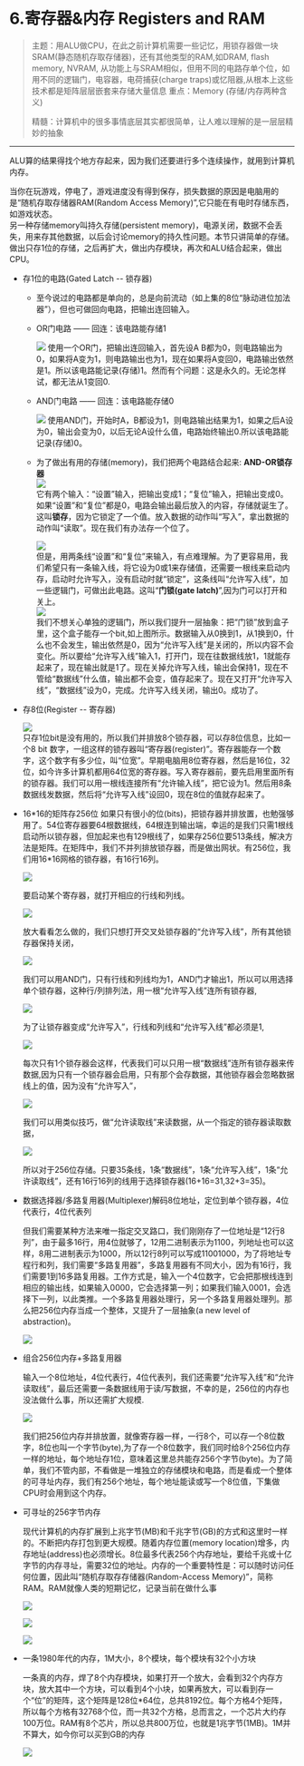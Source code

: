 # 6.寄存器&内存 Registers and RAM

> 主题：用ALU做CPU，在此之前计算机需要一些记忆，用锁存器做一块SRAM(静态随机存取存储器)，还有其他类型的RAM,如DRAM, flash memory, NVRAM, 从功能上与SRAM相似，但用不同的电路存单个位，如用不同的逻辑门，电容器，电荷捕获(charge traps)或忆阻器,从根本上这些技术都是矩阵层层嵌套来存储大量信息 
> 重点：Memory (存储/内存两种含义)
>
> 精髓：计算机中的很多事情底层其实都很简单，让人难以理解的是一层层精妙的抽象

---

ALU算的结果得找个地方存起来，因为我们还要进行多个连续操作，就用到计算机内存。

当你在玩游戏，停电了，游戏进度没有得到保存，损失数据的原因是电脑用的是“随机存取存储器RAM(Random Access Memory)”,它只能在有电时存储东西，如游戏状态。  
另一种存储memory叫持久存储(persistent memory)，电源关闭，数据不会丢失，用来存其他数据，以后会讨论memory的持久性问题。本节只讲简单的存储。做出只存1位的存储，之后再扩大，做出内存模块，再次和ALU结合起来，做出CPU。

* 存1位的电路(Gated Latch -- 锁存器)

  * 至今说过的电路都是单向的，总是向前流动（如上集的8位“脉动进位加法器”），但也可做回向电路，把输出连回输入。

  * OR门电路 —— 回连：该电路能存储1

    ![](../assets/OR门回连.png)
    使用一个OR门，把输出连回输入，首先设A B都为0，则电路输出为0，如果将A变为1，则电路输出也为1，现在如果将A变回0，电路输出依然是1。所以该电路能记录(存储)1。然而有个问题：这是永久的。无论怎样试，都无法从1变回0.

  * AND门电路 —— 回连：该电路能存储0

    ![](../assets/AND门回连.png)
    使用AND门，开始时A，B都设为1，则电路输出结果为1，如果之后A设为0，输出会变为0，以后无论A设什么值，电路始终输出0.所以该电路能记录(存储)0。

  * 为了做出有用的存储(memory)，我们把两个电路结合起来: **AND-OR锁存器**  
      ![](../assets/AND-OR锁存器.png)  
      它有两个输入：“设置”输入，把输出变成1；“复位”输入，把输出变成0。如果“设置”和“复位”都是0，电路会输出最后放入的内容，存储就诞生了。这叫**锁存**，因为它锁定了一个值。放入数据的动作叫“写入”，拿出数据的动作叫“读取”。现在我们有办法存一个位了。

    ![](../assets/门锁.png)  
      但是，用两条线“设置”和“复位”来输入，有点难理解。为了更容易用，我们希望只有一条输入线，将它设为0或1来存储值，还需要一根线来启动内存，启动时允许写入，没有启动时就“锁定”，这条线叫“允许写入线”，加一些逻辑门，可做出此电路。这叫“**门锁(gate latch)**”,因为门可以打开和关上。  
      ![](../assets/门锁抽象.png)  
      我们不想关心单独的逻辑门，所以我们提升一层抽象：把“门锁”放到盒子里，这个盒子能存一个bit,如上图所示。数据输入从0换到1，从1换到0，什么也不会发生，输出依然是0，因为“允许写入线”是关闭的，所以内容不会变化。所以要给“允许写入线”输入1，打开门，现在往数据线放1，1就能存起来了，现在输出就是1了。现在关掉允许写入线，输出会保持1，现在不管给“数据线”什么值，输出都不会变，值存起来了。现在又打开“允许写入线”，“数据线”设为0，完成。允许写入线关闭，输出0。成功了。

* 存8位(Register -- 寄存器)

  ![](../assets/8位寄存器.png)  
  只存1位bit是没有用的，所以我们并排放8个锁存器，可以存8位信息，比如一个8 bit 数字，一组这样的锁存器叫“寄存器(register)”。寄存器能存一个数字，这个数字有多少位，叫“位宽”。早期电脑用8位寄存器，然后是16位，32位，如今许多计算机都用64位宽的寄存器。写入寄存器前，要先启用里面所有的锁存器。我们可以用一根线连接所有“允许输入线”，把它设为1。然后用8条数据线发数据，然后将“允许写入线”设回0，现在8位的值就存起来了。

* 16\*16的矩阵存256位 
  如果只有很小的位(bits)，把锁存器并排放置，也勉强够用了。54位寄存器要64根数据线，64根连到输出端，幸运的是我们只需1根线启动所以锁存器，但加起来也有129根线了，如果存256位要513条线，解决方法是矩阵。在矩阵中，我们不并列排放锁存器，而是做出网状。有256位，我们用16*16网格的锁存器，有16行16列。

  ![](../assets/6-16*16-1.png)

  要启动某个寄存器，就打开相应的行线和列线。

  ![](../assets/6-16*16-2.png)

  放大看看怎么做的，我们只想打开交叉处锁存器的“允许写入线”，所有其他锁存器保持关闭，

  ![](../assets/6-16*16-3.png)

  我们可以用AND门，只有行线和列线均为1，AND门才输出1，所以可以用选择单个锁存器，这种行/列排列法，用一根“允许写入线”连所有锁存器,

  ![](../assets/6-16*16-4.png)

  为了让锁存器变成“允许写入”，行线和列线和“允许写入线”都必须是1,

  ![](../assets/6-16*16-5.png)

  每次只有1个锁存器会这样，代表我们可以只用一根“数据线”连所有锁存器来传数据,因为只有一个锁存器会启用，只有那个会存数据，其他锁存器会忽略数据线上的值，因为没有“允许写入”，

  ![](../assets/6-16*16-6.png)

  我们可以用类似技巧，做“允许读取线”来读数据，从一个指定的锁存器读取数据，

  ![](../assets/6-16*16-7.png)

  所以对于256位存储。只要35条线，1条“数据线”，1条“允许写入线”，1条“允许读取线”，还有16行16列的线用于选择锁存器(16+16=31,32+3=35)。


* 数据选择器/多路复用器(Multiplexer)解码8位地址，定位到单个锁存器，4位代表行，4位代表列  

  但我们需要某种方法来唯一指定交叉路口，我们刚刚存了一位地址是“12行8列”，由于最多16行，用4位就够了，12用二进制表示为1100，列地址也可以这样，8用二进制表示为1000，所以12行8列可以写成11001000，为了将地址专程行和列，我们需要“多路复用器”，多路复用器有不同大小，因为有16行，我们需要1到16多路复用器。工作方式是，输入一个4位数字，它会把那根线连到相应的输出线，如果输入0000，它会选择第一列；如果我们输入0001，会选择下一列，以此类推。一个多路复用器处理行，另一个多路复用器处理列。那么把256位内存当成一个整体，又提升了一层抽象(a new level of abstraction)。

  ![](../assets/6-多路复用器.png)

* 组合256位内存+多路复用器  

  输入一个8位地址，4位代表行，4位代表列，我们还需要“允许写入线”和“允许读取线”，最后还需要一条数据线用于读/写数据，不幸的是，256位的内存也没法做什么事，所以还需扩大规模.

  ![](../assets/6-256位内存.png)

  我们把256位内存并排放置，就像寄存器一样，一行8个，可以存一个8位数字，8位也叫一个字节(byte),为了存一个8位数字，我们同时给8个256位内存一样的地址，每个地址存1位，意味着这里总共能存256个字节(byte)。为了简单，我们不管内部，不看做是一堆独立的存储模块和电路，而是看成一个整体的可寻址内存，我们有256个地址，每个地址能读或写一个8位值，下集做CPU时会用到这个内存。

* 可寻址的256字节内存  

  现代计算机的内存扩展到上兆字节(MB)和千兆字节(GB)的方式和这里时一样的。不断把内存打包到更大规模。随着内存位置(memory location)增多，内存地址(address)也必须增长。8位最多代表256个内存地址，要给千兆或十亿字节的内存寻址，需要32位的地址。内存的一个重要特性是：可以随时访问任何位置，因此叫“随机存取存存储器(Random-Access Memory)”，简称RAM。RAM就像人类的短期记忆，记录当前在做什么事

  ![](../assets/6-8个256位内存.png)

  

  ![](../assets/6-RAM.png)

  ![](../assets/6-内存-1.png)

* 一条1980年代的内存，1M大小，8个模块，每个模块有32个小方块  

  一条真的内存，焊了8个内存模块，如果打开一个放大，会看到32个内存方块，放大其中一个方块，可以看到4个小块，如果再放大，可以看到存一个“位”的矩阵，这个矩阵是128位*64位，总共8192位。每个方格4个矩阵，所以每个方格有32768个位，而一共32个方格，总而言之，一个芯片大约存100万位。RAM有8个芯片，所以总共800万位，也就是1兆字节(1MB)。1M并不算大，如今你可以买到GB的内存

  ![](../assets/6-真内存.png)

